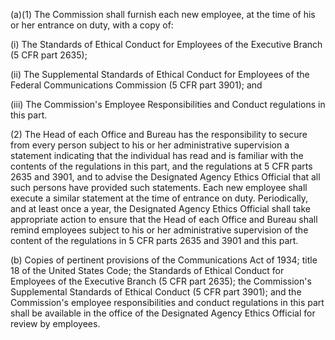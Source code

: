 (a)(1) The Commission shall furnish each new employee, at the time of his or her entrance on duty, with a copy of:

(i) The Standards of Ethical Conduct for Employees of the Executive Branch (5 CFR part 2635);

(ii) The Supplemental Standards of Ethical Conduct for Employees of the Federal Communications Commission (5 CFR part 3901); and

(iii) The Commission's Employee Responsibilities and Conduct regulations in this part.

(2) The Head of each Office and Bureau has the responsibility to secure from every person subject to his or her administrative supervision a statement indicating that the individual has read and is familiar with the contents of the regulations in this part, and the regulations at 5 CFR parts 2635 and 3901, and to advise the Designated Agency Ethics Official that all such persons have provided such statements. Each new employee shall execute a similar statement at the time of entrance on duty. Periodically, and at least once a year, the Designated Agency Ethics Official shall take appropriate action to ensure that the Head of each Office and Bureau shall remind employees subject to his or her administrative supervision of the content of the regulations in 5 CFR parts 2635 and 3901 and this part.

(b) Copies of pertinent provisions of the Communications Act of 1934; title 18 of the United States Code; the Standards of Ethical Conduct for Employees of the Executive Branch (5 CFR part 2635); the Commission's Supplemental Standards of Ethical Conduct (5 CFR part 3901); and the Commission's employee responsibilities and conduct regulations in this part shall be available in the office of the Designated Agency Ethics Official for review by employees.

